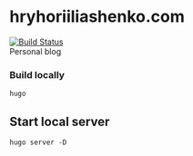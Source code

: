 # hryhoriiliashenko.com
[![Build Status](https://travis-ci.org/artemnikitin/artemnikitin.com.svg?branch=master)](https://travis-ci.org/artemnikitin/artemnikitin.com)   
Personal blog

### Build locally

`hugo`

## Start local server

`hugo server -D`

